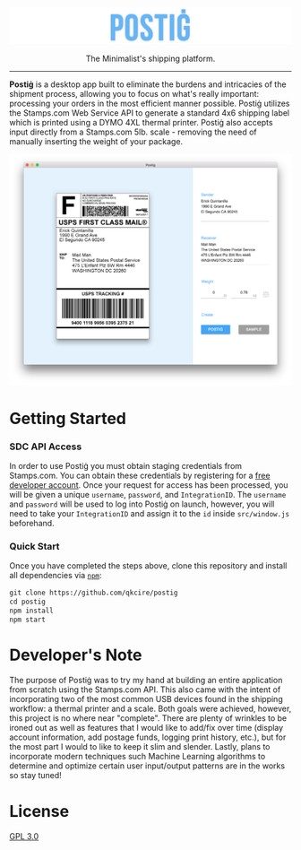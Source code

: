 ![postig logo](./docs/images/title.png?raw=true)

<p align="center">
The Minimalist's shipping platform.
</p>

***

**Postiġ** is a desktop app built to eliminate the burdens and intricacies of the shipment process, allowing you to focus on what's really important: processing your orders in the most efficient manner possible. Postiġ utilizes the Stamps.com Web Service API to generate a standard 4x6 shipping label which is printed using a DYMO 4XL thermal printer. Postiġ also accepts input directly from a Stamps.com 5lb. scale - removing the need of manually inserting the weight of your package.


![main screen](./docs/images/main.png?raw=true)

# Getting Started
### SDC API Access
In order to use Postiġ you must obtain staging credentials from Stamps.com. You can obtain these credentials by registering for a [free developer account](http://developer.stamps.com/developer/). Once your request for access has been processed, you will be given a unique `username`, `password`, and `IntegrationID`. The `username` and `password` will be used to log into Postiġ on launch, however, you will need to take your `IntegrationID` and assign it to the `id` inside `src/window.js` beforehand.

### Quick Start
Once you have completed the steps above, clone this repository and install all dependencies via [`npm`](https://docs.npmjs.com/):
```
git clone https://github.com/qkcire/postig
cd postig
npm install
npm start
```

# Developer's Note
The purpose of Postiġ was to try my hand at building an entire application from scratch using the Stamps.com API. This also came with the intent of incorporating two of the most common USB devices found in the shipping workflow: a thermal printer and a scale. Both goals were achieved, however, this project is no where near "complete". There are plenty of wrinkles to be ironed out as well as features that I would like to add/fix over time (display account information, add postage funds, logging print history, etc.), but for the most part I would to like to keep it slim and slender. Lastly, plans to incorporate modern techniques such Machine Learning algorithms to determine and optimize certain user input/output patterns are in the works so stay tuned!

# License
[GPL 3.0](https://github.com/qkcire/postig/blob/master/LICENSE)
